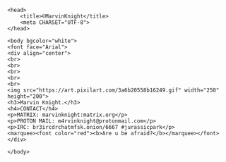 <!DOCTYPE html>

<html>

    <head>
        <title>©MarvinKnight</title>
        <meta CHARSET="UTF-8">
    </head>

    <body bgcolor="white">
    <font face="Arial">
    <div align="center">
    <br>
    <br>
    <br>
    <br>
    <br>
    <img src="https://art.pixilart.com/3a6b20558b16249.gif" width="250" height="200">
    <h3>Marvin Knight.</h3>
    <h4>CONTACT</h4>
    <p>MATRIX: marvinknight:matrix.org</p>
    <p>PROTON MAIL: m4rvinknight@protonmail.com</p>
    <p>IRC: br3ircdrchatmfsk.onion/6667 #jurassicpark</p>
    <marquee><font color="red"><b>Are u be afraid?</b></marquee></font>
    </div>
        
    </body>

</html>

